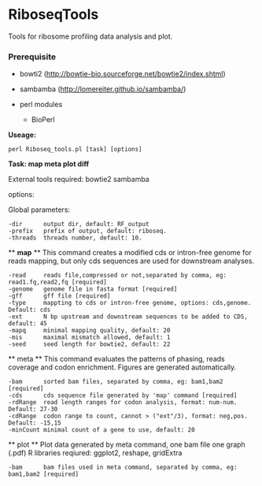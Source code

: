 # RiboseqTools
 Tools for ribosome profiling data analysis and plot.
 
 ### **Prerequisite**
 
 * bowti2 (http://bowtie-bio.sourceforge.net/bowtie2/index.shtml)
 
 * sambamba (http://lomereiter.github.io/sambamba/)
 
 * perl modules
 
   * BioPerl

**Useage:**

	perl Riboseq_tools.pl [task] [options]

**Task: map meta plot diff**

External tools required: bowtie2 sambamba 

options:

Global parameters:
	
	-dir      output dir, default: RF_output
	-prefix   prefix of output, default: riboseq.
	-threads  threads number, default: 10.
	
** **map** **
This command creates a modified cds or intron-free genome for reads mapping, 
but only cds sequences are used for downstream analyses.

	-read	  reads file,compressed or not,separated by comma, eg: read1.fq,read2,fq [required]   
	-genome   genome file in fasta format [required]
	-gff      gff file [required]
	-type     mappting to cds or intron-free genome, options: cds,genome. Default: cds
	-ext      N bp upstream and downstream sequences to be added to CDS, default: 45	
	-mapq     minimal mapping quality, default: 20
	-mis      maximal mismatch allowed, default: 1
	-seed     seed length for bowtie2, default: 22

** meta **
This command evaluates the patterns of phasing, reads coverage and codon enrichment.
Figures are generated automatically.

	-bam      sorted bam files, separated by comma, eg: bam1,bam2 [required]
	-cds      cds sequence file generated by 'map' command [required]
	-rdRange  read length ranges for codon analysis, format: num-num. Default: 27-30
	-cdRange  codon range to count, cannot > ("ext"/3), format: neg,pos. Default: -15,15
	-minCount minimal count of a gene to use, default: 20
	
** plot **
Plot data generated by meta command, one bam file one graph (.pdf)
R libraries reqiured: ggplot2, reshape, gridExtra

	-bam      bam files used in meta command, separated by comma, eg: bam1,bam2 [required]
	

